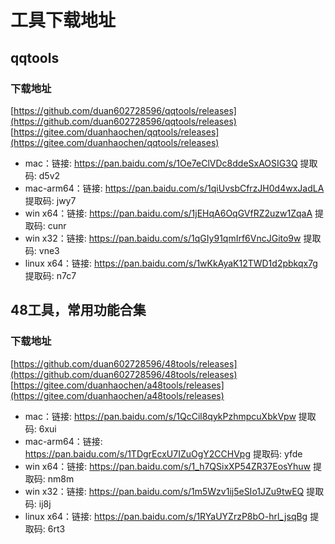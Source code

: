 # 工具下载地址

## qqtools

### 下载地址
[https://github.com/duan602728596/qqtools/releases](https://github.com/duan602728596/qqtools/releases)   
[https://gitee.com/duanhaochen/qqtools/releases](https://gitee.com/duanhaochen/qqtools/releases)
* mac：链接: https://pan.baidu.com/s/1Oe7eClVDc8ddeSxAOSIG3Q 提取码: d5v2
* mac-arm64：链接: https://pan.baidu.com/s/1qiUvsbCfrzJH0d4wxJadLA 提取码: jwy7
* win x64：链接: https://pan.baidu.com/s/1jEHqA6OqGVfRZ2uzw1ZqaA 提取码: cunr
* win x32：链接: https://pan.baidu.com/s/1qGIy91qmIrf6VncJGito9w 提取码: vne3
* linux x64：链接: https://pan.baidu.com/s/1wKkAyaK12TWD1d2pbkqx7g 提取码: n7c7

## 48工具，常用功能合集

### 下载地址
[https://github.com/duan602728596/48tools/releases](https://github.com/duan602728596/48tools/releases)   
[https://gitee.com/duanhaochen/a48tools/releases](https://gitee.com/duanhaochen/a48tools/releases)
* mac：链接: https://pan.baidu.com/s/1QcCil8qykPzhmpcuXbkVpw 提取码: 6xui
* mac-arm64：链接: https://pan.baidu.com/s/1TDgrEcxU7IZuOgY2CCHVpg 提取码: yfde
* win x64：链接: https://pan.baidu.com/s/1_h7QSixXP54ZR37EosYhuw 提取码: nm8m
* win x32：链接: https://pan.baidu.com/s/1m5Wzv1ij5eSIo1JZu9twEQ 提取码: ij8j
* linux x64：链接: https://pan.baidu.com/s/1RYaUYZrzP8bO-hrl_jsqBg 提取码: 6rt3
